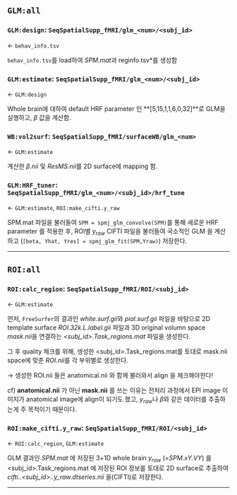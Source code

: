 ## `GLM:all`

### `GLM:design`: `SeqSpatialSupp_fMRI/glm_<num>/<subj_id>`
$\leftarrow$ `behav_info.tsv`

`behav_info.tsv`를 load하여 *SPM.mat*과 reginfo.tsv*를 생성함 

### `GLM:estimate`: `SeqSpatialSupp_fMRI/glm_<num>/<subj_id>`
$\leftarrow$ `GLM:design`

Whole brain에 대하여 default HRF parameter 인 **[5,15,1,1,6,0,32]**로 GLM을 실행하고, $\beta$ 값을 계산함.

### `WB:vol2surf`: `SeqSpatialSupp_fMRI/surfaceWB/glm_<num>`
$\leftarrow$ `GLM:estimate`

계산한 *$\beta$.nii* 및 *ResMS.nii*를 2D surface에 mapping 함.

### `GLM:HRF_tuner`: `SeqSpatialSupp_fMRI/glm_<num>/<subj_id>/hrf_tune`
$\leftarrow$ `GLM:estimate`, `ROI:make_cifti.y_raw`

SPM.mat 파일을 불러들여 `SPM = spmj_glm_convolve(SPM)`를 통해 새로운 HRF parameter 를 적용한 후, ROI별 $y_{raw}$ CIFTI 파일을 불러들여 국소적인 GLM 을 계산하고 (`[beta, Yhat, Yres] = spmj_glm_fit(SPM,Yraw)`) 저장한다.

---

## `ROI:all`

### `ROI:calc_region`: `SeqSpatialSupp_fMRI/ROI/<subj_id>`
$\leftarrow$ `GLM:estimate`

먼저, `FreeSurfer`의 결과인 *white.surf.gii*와 *pial.surf.gii* 파일을 바탕으로 2D template surface *ROI.32k.L.label.gii* 파일과 3D original volumn space *mask.nii*을 연결하는 *<subj_id>.Task_regions.mat* 파일을 생성한다.

그 후 quality 체크를 위해, 생성한 <subj_id>.Task_regions.mat를 토대로 mask.nii space에 맞춘 *ROI.nii*를 각 부위별로 생성한다. 

$\rightarrow$ 생성한 ROI.nii 들은 anatomical.nii 와 함께 불러와서 align 을 체크해야한다!

cf) **anatomical.nii** 가 아닌 **mask.nii** 를 쓰는 이유는 전처리 과정에서 EPI image 이미지가 anatomical image에 align이 되기도 했고, $y_{raw}$나 $\beta$와 같은 데이터를 추출하는게 주 목적이기 때문이다.

### `ROI:make_cifti.y_raw`: `SeqSpatialSupp_fMRI/ROI/<subj_id>`
$\leftarrow$ `ROI:calc_region`, `GLM:estimate`

GLM 결과인 *SPM.mat* 에 저장된 3+1D whole brain $y_{raw}$ (=*SPM.xY.VY*) 를 <subj_id>.Task_regions.mat 에 저장된 ROI 정보를 토대로 2D surface로 추출하여 *cifti.<hemisphere>.<subj_id>.<ROI>.y_raw.dtseries.nii* 꼴(CIFTI)로 저장한다.

---
